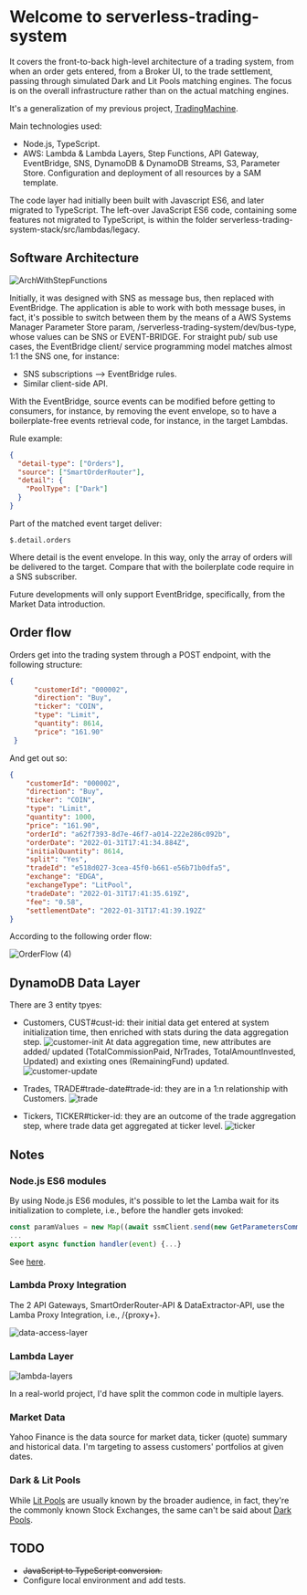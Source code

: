 # Welcome to serverless-trading-system

It covers the front-to-back high-level architecture of a trading system, from when an order gets entered, from a Broker UI, to the trade settlement, passing through simulated Dark and Lit Pools matching engines. The focus is on the overall infrastructure rather than on the actual matching engines. 

It's a generalization of my previous project, [TradingMachine](https://github.com/NicolaNardino/TradingMachine).

Main technologies used:
- Node.js, TypeScript.
- AWS: Lambda & Lambda Layers, Step Functions, API Gateway, EventBridge, SNS, DynamoDB & DynamoDB Streams, S3, Parameter Store. Configuration and deployment of all resources by a SAM template.

The code layer had initially been built with Javascript ES6, and later migrated to TypeScript. The left-over JavaScript ES6 code, containing some features not migrated to TypeScript, is within the folder serverless-trading-system-stack/src/lambdas/legacy.

## Software Architecture

![ArchWithStepFunctions](https://user-images.githubusercontent.com/8766989/196050274-03998007-d187-425d-9393-9cd0ebbfdef3.jpg)

Initially, it was designed with SNS as message bus, then replaced with EventBridge. The application is able to work with both message buses, in fact, it's possible to switch between them by the means of a AWS Systems Manager Parameter Store param, /serverless-trading-system/dev/bus-type, whose values can be SNS or EVENT-BRIDGE. For straight pub/ sub use cases, the EventBridge client/ service programming model matches almost 1:1 the SNS one, for instance: 

- SNS subscriptions --> EventBridge rules.
- Similar client-side API.

With the EventBridge, source events can be modified before getting to consumers, for instance, by removing the event envelope, so to have a boilerplate-free events retrieval code, for instance, in the target Lambdas. 

Rule example:
```json
{
  "detail-type": ["Orders"],
  "source": ["SmartOrderRouter"],
  "detail": {
    "PoolType": ["Dark"]
  }
}
```
Part of the matched event target deliver:
```unix
$.detail.orders
```
Where detail is the event envelope. In this way, only the array of orders will be delivered to the target. Compare that with the boilerplate code require in a SNS subscriber.

Future developments will only support EventBridge, specifically, from the Market Data introduction.

## Order flow

Orders get into the trading system through a POST endpoint, with the following structure:

```json
{
      "customerId": "000002",
      "direction": "Buy",
      "ticker": "COIN",
      "type": "Limit",
      "quantity": 8614,
      "price": "161.90"
 }
```

And get out so:

```json
{
    "customerId": "000002",
    "direction": "Buy",
    "ticker": "COIN",
    "type": "Limit",
    "quantity": 1000,
    "price": "161.90",
    "orderId": "a62f7393-8d7e-46f7-a014-222e286c092b",
    "orderDate": "2022-01-31T17:41:34.884Z",
    "initialQuantity": 8614,
    "split": "Yes",
    "tradeId": "e518d027-3cea-45f0-b661-e56b71b0dfa5",
    "exchange": "EDGA",
    "exchangeType": "LitPool",
    "tradeDate": "2022-01-31T17:41:35.619Z",
    "fee": "0.58",
    "settlementDate": "2022-01-31T17:41:39.192Z"
}
```

According to the following order flow:

![OrderFlow (4)](https://user-images.githubusercontent.com/8766989/153770432-69f151e2-face-45de-8d72-0b5cc5551314.jpg)

## DynamoDB Data Layer

There are 3 entity tpyes:
- Customers, CUST#cust-id: their initial data get entered at system initialization time, then enriched with stats during the data aggregation step.
      ![customer-init](https://user-images.githubusercontent.com/8766989/152694585-c5ab7037-0954-4a8a-af28-4fdd046368d5.png)
      At data aggregation time, new attributes are added/ updated (TotalCommissionPaid, NrTrades, TotalAmountInvested, Updated) and exixting ones (RemainingFund) updated.
      ![customer-update](https://user-images.githubusercontent.com/8766989/152694587-a1a6fcf4-198e-4418-80cf-3435073fff80.png)
     
- Trades, TRADE#trade-date#trade-id: they are in a 1:n relationship with Customers.
      ![trade](https://user-images.githubusercontent.com/8766989/152694589-f1440cde-2383-49b2-b55a-26c0a0022479.png)
      
- Tickers, TICKER#ticker-id: they are an outcome of the trade aggregation step, where trade data get aggregated at ticker level.
      ![ticker](https://user-images.githubusercontent.com/8766989/152694588-a1a7e492-5139-4dc6-9e4e-9422eaad8e47.png)

## Notes

### Node.js ES6 modules
By using Node.js ES6 modules, it's possible to let the Lamba wait for its initialization to complete, i.e., before the handler gets invoked:

```javascript
const paramValues = new Map((await ssmClient.send(new GetParametersCommand({Names: ['/darkpool/dev/order-dispatcher-topic-arn', '/darkpool/dev/darkpools']}))).Parameters.map(p => [p.Name, p.Value]));
...
export async function handler(event) {...}
```
See [here](https://aws.amazon.com/blogs/compute/using-node-js-es-modules-and-top-level-await-in-aws-lambda/).

### Lambda Proxy Integration
The 2 API Gateways, SmartOrderRouter-API & DataExtractor-API, use the Lamba Proxy Integration, i.e., /{proxy+}. 

![data-access-layer](https://user-images.githubusercontent.com/8766989/152656258-b3a5b64c-20f5-485b-8bf5-2d741e7635fa.jpg)

### Lambda Layer
![lambda-layers](https://user-images.githubusercontent.com/8766989/152656253-62478427-945a-48e4-b36b-ce0f648f50e0.jpg)

In a real-world project, I'd have split the common code in multiple layers.

### Market Data
Yahoo Finance is the data source for market data, ticker (quote) summary and historical data. 
I'm targeting to assess customers' portfolios at given dates.

### Dark & Lit Pools
While [Lit Pools](https://en.wikipedia.org/wiki/Lit_pool) are usually known by the broader audience, in fact, they're the commonly known Stock Exchanges, the same can't be said about [Dark Pools](https://en.wikipedia.org/wiki/Dark_pool).



## TODO

- ~~JavaScript to TypeScript conversion.~~
- Configure local environment and add tests.
